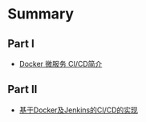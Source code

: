 # Summary

## Part I

* [Docker 微服务 CI/CD简介](README.md)

## Part II

* [基于Docker及Jenkins的CI/CD的实现](2-ji-yu-docker-ji-jenkins-de-ci-cd-de-shi-xian.md)



